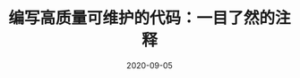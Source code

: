 ---
title: 编写高质量可维护的代码：一目了然的注释
date: 2020-09-05
tags: 
    - 规范注释
categories: 项目规范
keywords: [项目规范]
description: 编写高质量可维护的代码：一目了然的注释
top_img: # 除非特定需要，可以不写
comments: # 是否显示评论 除非设置false,可以不写
cover: https://s1.ax1x.com/2020/10/21/BCAiNQ.jpg # 缩略图
toc: # 章节目录 除非特定文章设置，可以不写
toc_number: # 是否显示toc数字 除非特定文章设置，可以不写
copyright: # 是否显示版权 除非特定文章设置，可以不写
---